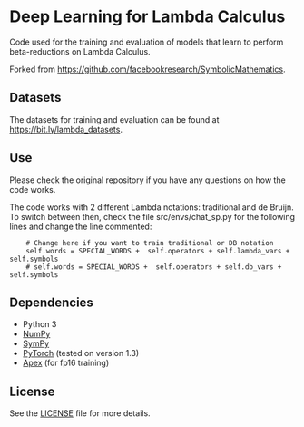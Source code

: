 # Deep Learning for Lambda Calculus

Code used for the training and evaluation of models that learn to perform beta-reductions on Lambda Calculus.

Forked from https://github.com/facebookresearch/SymbolicMathematics.

## Datasets

The datasets for training and evaluation can be found at https://bit.ly/lambda_datasets.

## Use

Please check the original repository if you have any questions on how the code works.

The code works with 2 different Lambda notations: traditional and de Bruijn. To switch between then, check the file src/envs/chat_sp.py for the following lines and change the line commented:

```
    # Change here if you want to train traditional or DB notation
    self.words = SPECIAL_WORDS +  self.operators + self.lambda_vars + self.symbols
    # self.words = SPECIAL_WORDS +  self.operators + self.db_vars + self.symbols
```

## Dependencies

- Python 3
- [NumPy](http://www.numpy.org/)
- [SymPy](https://www.sympy.org/)
- [PyTorch](http://pytorch.org/) (tested on version 1.3)
- [Apex](https://github.com/nvidia/apex#quick-start) (for fp16 training)


## License

See the [LICENSE](LICENSE) file for more details.
